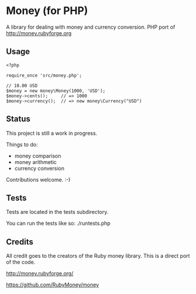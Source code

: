 Money (for PHP)
====

A library for dealing with money and currency conversion.
PHP port of http://money.rubyforge.org

Usage
----

    <?php

    require_once 'src/money.php';

    // 10.00 USD
    $money = new money\Money(1000, 'USD');
    $money->cents();     // => 1000
    $money->currency();  // => new money\Currency("USD")


Status
----

This project is still a work in progress.

Things to do:

*  money comparison
*  money arithmetic
*  currency conversion

Contributions welcome. :-)


Tests
----

Tests are located in the tests subdirectory.

You can run the tests like so:
    ./runtests.php

Credits
----

All credit goes to the creators of the Ruby money library. This is a direct port of the code.

http://money.rubyforge.org/

https://github.com/RubyMoney/money
